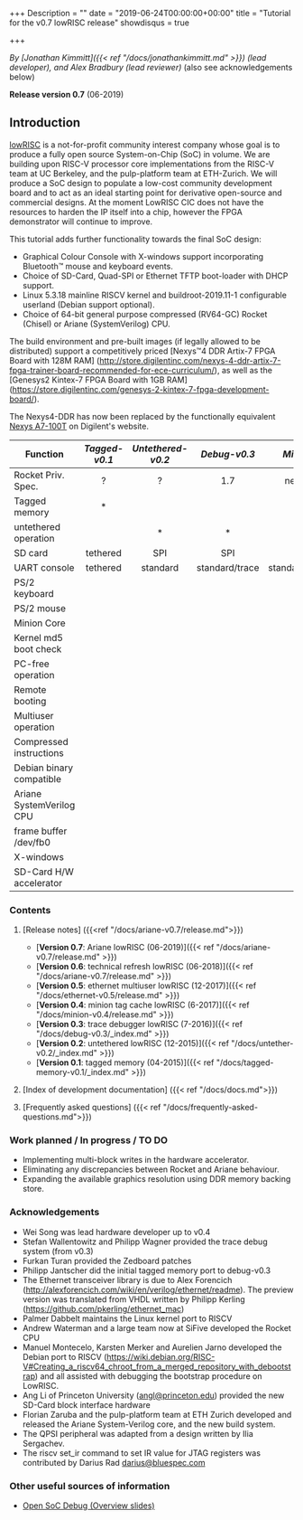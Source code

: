 +++
Description = ""
date = "2019-06-24T00:00:00+00:00"
title = "Tutorial for the v0.7 lowRISC release"
showdisqus = true

+++

_By [Jonathan Kimmitt]({{< ref "/docs/jonathankimmitt.md" >}}) (lead developer), and Alex Bradbury (lead reviewer)_ (also see acknowledgements below)

**Release version 0.7** (06-2019)

## Introduction

[lowRISC][lowRISC] is a not-for-profit community interest company whose goal is to
produce a fully open source System-on-Chip (SoC) in volume. We are
building upon RISC-V processor core implementations from the RISC-V
team at UC Berkeley, and the pulp-platform team at ETH-Zurich. We will produce a SoC design to populate a
low-cost community development board and to act as an ideal starting
point for derivative open-source and commercial designs. At the moment LowRISC CIC does not have the resources to harden
the IP itself into a chip, however the FPGA demonstrator will continue to improve.

This tutorial adds further functionality towards the final SoC design:

* Graphical Colour Console with X-windows support incorporating Bluetooth™ mouse and keyboard events.
* Choice of SD-Card, Quad-SPI or Ethernet TFTP boot-loader with DHCP support.
* Linux 5.3.18 mainline RISCV kernel and buildroot-2019.11-1 configurable userland (Debian support optional).
* Choice of 64-bit general purpose compressed (RV64-GC) Rocket (Chisel) or Ariane (SystemVerilog) CPU.

The build environment and pre-built images (if legally allowed to be distributed) support a competitively priced
[Nexys™4 DDR Artix-7 FPGA Board with 128M RAM]
(http://store.digilentinc.com/nexys-4-ddr-artix-7-fpga-trainer-board-recommended-for-ece-curriculum/),
as well as the [Genesys2 Kintex-7 FPGA Board with 1GB RAM]
(https://store.digilentinc.com/genesys-2-kintex-7-fpga-development-board/).

The Nexys4-DDR has now been replaced by the functionally equivalent
[Nexys A7-100T](https://store.digilentinc.com/nexys-a7-fpga-trainer-board-recommended-for-ece-curriculum/) on Digilent's website.


| Function                 | _Tagged-v0.1_  | _Untethered-v0.2_ | _Debug-v0.3_   | _Minion-v0.4_      | _Ethernet-v0.5_ | _Refresh-v0.6_  | _Ariane-v0.7_   |
| --------------           | :----------:   | :--------------:  | :----------:   | :-----------:      | :-------------: | :-------------: | :-------------: |
| Rocket Priv. Spec.       |      ?         |       ?           |      1.7       | nearly 1.9.1       | nearly 1.9.1    | 1.10            | 1.10            |
| Tagged memory            |   *            |                   |                | *                  | *               |                 |                 |
| untethered operation     |                |   *               |      *         | *                  | optional        | *               | *               |
| SD card                  | tethered       |   SPI             |      SPI       | SD                 | SD              | SD              | SD              |
| UART console             | tethered       |   standard        | standard/trace | standard/trace/VGA | standard/VGA    | standard/VGA    | serial          |
| PS/2 keyboard            |                |                   |                | *                  | *               | *               | *               |
| PS/2 mouse               |                |                   |                |                    |                 |                 | *               |
| Minion Core              |                |                   |                | *                  |                 |                 |                 |
| Kernel md5 boot check    |                |                   |                | *                  | *               | *               | optional        |
| PC-free operation        |                |                   |                | *                  | *               | *               | optional        |
| Remote booting           |                |                   |                |                    | *               | *               | *               |
| Multiuser operation      |                |                   |                |                    | *               | *               | *               |
| Compressed instructions  |                |                   |                |                    |                 | *               | *               |
| Debian binary compatible |                |                   |                |                    |                 | *               | *               |
| Ariane SystemVerilog CPU |                |                   |                |                    |                 |                 | *               |
| frame buffer /dev/fb0    |                |                   |                |                    |                 |                 | *               |
| X-windows                |                |                   |                |                    |                 |                 | *               |
| SD-Card H/W accelerator  |                |                   |                |                    |                 |                 | *               |

### Contents

  1. [Release notes] ({{<ref "/docs/ariane-v0.7/release.md">}})
     * [**Version 0.7**: Ariane lowRISC (06-2019)]({{< ref "/docs/ariane-v0.7/release.md" >}})
     * [**Version 0.6**: technical refresh lowRISC (06-2018)]({{< ref "/docs/ariane-v0.7/release.md" >}})
     * [**Version 0.5**: ethernet multiuser lowRISC (12-2017)]({{< ref "/docs/ethernet-v0.5/release.md" >}})
     * [**Version 0.4**: minion tag cache lowRISC (6-2017)]({{< ref "/docs/minion-v0.4/release.md" >}})
     * [**Version 0.3**: trace debugger lowRISC (7-2016)]({{< ref "/docs/debug-v0.3/_index.md" >}})
     * [**Version 0.2**: untethered lowRISC (12-2015)]({{< ref "/docs/untether-v0.2/_index.md" >}})
     * [**Version 0.1**: tagged memory (04-2015)]({{< ref "/docs/tagged-memory-v0.1/_index.md" >}})

  2. [Index of development documentation]  ({{< ref "/docs/docs.md">}})

  3. [Frequently asked questions]  ({{< ref "/docs/frequently-asked-questions.md">}})
  
### Work planned / In progress / TO DO
* Implementing multi-block writes in the hardware accelerator.
* Eliminating any discrepancies between Rocket and Ariane behaviour.
* Expanding the available graphics resolution using DDR memory backing store.

### Acknowledgements
* Wei Song was lead hardware developer up to v0.4
* Stefan Wallentowitz and Philipp Wagner provided the trace debug system (from v0.3)
* Furkan Turan provided the Zedboard patches
* Philipp Jantscher did the initial tagged memory port to debug-v0.3
* The Ethernet transceiver library is due to Alex Forencich (http://alexforencich.com/wiki/en/verilog/ethernet/readme). The preview version was translated from VHDL written by Philipp Kerling (https://github.com/pkerling/ethernet_mac)
* Palmer Dabbelt maintains the Linux kernel port to RISCV
* Andrew Waterman and a large team now at SiFive developed the Rocket CPU
* Manuel Montecelo, Karsten Merker and Aurelien Jarno developed the Debian port to RISCV (https://wiki.debian.org/RISC-V#Creating_a_riscv64_chroot_from_a_merged_repository_with_debootstrap) and all assisted with debugging the bootstrap procedure on LowRISC.
* Ang Li of Princeton University (angl@princeton.edu) provided the new SD-Card block interface hardware
* Florian Zaruba and the pulp-platform team at ETH Zurich developed and released the Ariane System-Verilog core, and the new build system.
* The QPSI peripheral was adapted from a design written by Ilia Sergachev.
* The riscv set_ir command to set IR value for JTAG registers was contributed by Darius Rad <darius@bluespec.com>

### Other useful sources of information

  * [Open SoC Debug (Overview slides)](http://opensocdebug.org/slides/2015-11-12-overview/)

<!-- Links -->

[lowRISC]: https://www.lowrisc.org/
